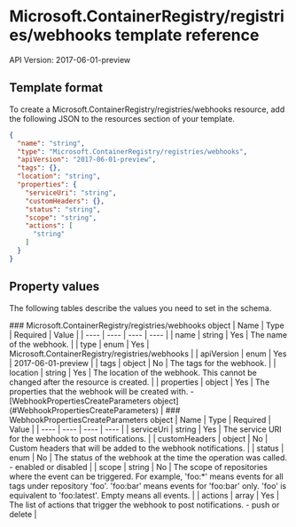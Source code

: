 # Microsoft.ContainerRegistry/registries/webhooks template reference
API Version: 2017-06-01-preview
## Template format

To create a Microsoft.ContainerRegistry/registries/webhooks resource, add the following JSON to the resources section of your template.

```json
{
  "name": "string",
  "type": "Microsoft.ContainerRegistry/registries/webhooks",
  "apiVersion": "2017-06-01-preview",
  "tags": {},
  "location": "string",
  "properties": {
    "serviceUri": "string",
    "customHeaders": {},
    "status": "string",
    "scope": "string",
    "actions": [
      "string"
    ]
  }
}
```
## Property values

The following tables describe the values you need to set in the schema.

<a id="Microsoft.ContainerRegistry/registries/webhooks" />
### Microsoft.ContainerRegistry/registries/webhooks object
|  Name | Type | Required | Value |
|  ---- | ---- | ---- | ---- |
|  name | string | Yes | The name of the webhook. |
|  type | enum | Yes | Microsoft.ContainerRegistry/registries/webhooks |
|  apiVersion | enum | Yes | 2017-06-01-preview |
|  tags | object | No | The tags for the webhook. |
|  location | string | Yes | The location of the webhook. This cannot be changed after the resource is created. |
|  properties | object | Yes | The properties that the webhook will be created with. - [WebhookPropertiesCreateParameters object](#WebhookPropertiesCreateParameters) |


<a id="WebhookPropertiesCreateParameters" />
### WebhookPropertiesCreateParameters object
|  Name | Type | Required | Value |
|  ---- | ---- | ---- | ---- |
|  serviceUri | string | Yes | The service URI for the webhook to post notifications. |
|  customHeaders | object | No | Custom headers that will be added to the webhook notifications. |
|  status | enum | No | The status of the webhook at the time the operation was called. - enabled or disabled |
|  scope | string | No | The scope of repositories where the event can be triggered. For example, 'foo:*' means events for all tags under repository 'foo'. 'foo:bar' means events for 'foo:bar' only. 'foo' is equivalent to 'foo:latest'. Empty means all events. |
|  actions | array | Yes | The list of actions that trigger the webhook to post notifications. - push or delete |

